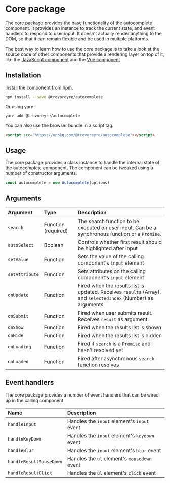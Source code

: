 # Core package

The core package provides the base functionality of the autocomplete component. It provides an instance to track the current state, and event handlers to respond to user input. It doesn't actually render anything to the DOM, so that it can remain flexible and be used in multiple platforms.

The best way to learn how to use the core package is to take a look at the source code of other components that provide a rendering layer on top of it, like the [JavaScript component][javascript-component] and the [Vue component][vue-component]

## Installation

Install the component from npm.

```bash
npm install --save @trevoreyre/autocomplete
```

Or using yarn.

```bash
yarn add @trevoreyre/autocomplete
```

You can also use the browser bundle in a script tag.

```html
<script src="https://unpkg.com/@trevoreyre/autocomplete"></script>
```

## Usage

The core package provides a class instance to handle the internal state of the autocomplete component. The component can be tweaked using a number of constructor arguments.

```js
const autocomplete = new Autocomplete(options)
```

## Arguments

| Argument | Type | Description |
| :--- | :--- | :--- |
| `search` | Function (required) | The search function to be executed on user input. Can be a synchronous function or a `Promise`. |
| `autoSelect` | Boolean | Controls whether first result should be highlighted after input |
| `setValue` | Function | Sets the value of the calling component's `input` element |
| `setAttribute` | Function | Sets attributes on the calling component's `input` element |
| `onUpdate` | Function | Fired when the results list is updated. Receives `results` (Array), and `selectedIndex` (Number) as arguments. |
| `onSubmit` | Function | Fired when user submits result. Receives `result` as argument. |
| `onShow` | Function | Fired when the results list is shown |
| `onHide` | Function | Fired when the results list is hidden |
| `onLoading` | Function | Fired if `search` is a `Promise` and hasn't resolved yet |
| `onLoaded` | Function | Fired after asynchronous `search` function resolves |

## Event handlers

The core package provides a number of event handlers that can be wired up in the calling component.

| Name | Description |
| :--- | :--- |
| `handleInput` | Handles the `input` element's `input` event |
| `handleKeyDown` | Handles the `input` element's `keydown` event |
| `handleBlur` | Handles the `input` element's `blur` event |
| `handleResultMouseDown` | Handles the `ul` element's `mousedown` event |
| `handleResultClick` | Handles the `ul` element's `click` event |

[javascript-component]: https://github.com/trevoreyre/autocomplete/blob/master/packages/autocomplete-js/Autocomplete.js
[vue-component]: https://github.com/trevoreyre/autocomplete/blob/master/packages/autocomplete-vue/Autocomplete.vue
